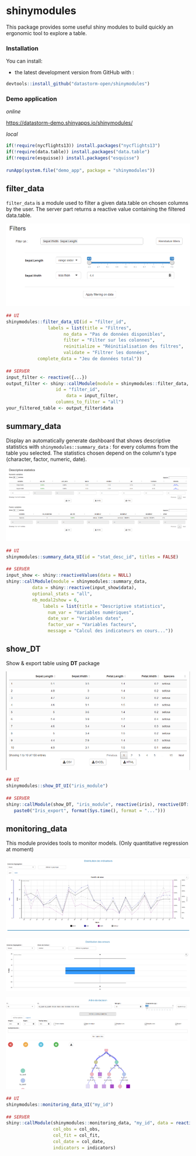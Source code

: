 # shinymodules

This package provides some useful shiny modules to build quickly an ergonomic tool to explore a table.

### Installation

You can install:

-   the latest development version from GitHub with :

``` r
devtools::install_github("datastorm-open/shinymodules")
```

### Demo application

*online*

https://datastorm-demo.shinyapps.io/shinymodules/

*local*

``` r
if(!require(nycflights13)) install.packages("nycflights13")
if(!require(data.table)) install.packages("data.table")
if(!require(esquisse)) install.packages("esquisse")

runApp(system.file("demo_app", package = "shinymodules"))
```

## filter_data

``filter_data`` is a module used to filter a given data.table on chosen columns by the user. The server part returns a reactive value containing the filtered data.table.

![img1](inst/demo_app/www/img/filter_data.png)

```r
## UI
shinymodules::filter_data_UI(id = "filter_id",
			    labels = list(title = "Filtres",
					  no_data = "Pas de données disponibles",
					  filter = "Filter sur les colonnes",
					  reinitialize = "Réinitialisation des filtres",
					  validate = "Filtrer les données",
            complete_data = "Jeu de données total"))

## SERVER
input_filter <- reactive({...})
output_filter <- shiny::callModule(module = shinymodules::filter_data, 
				   id = "filter_id",
			           data = input_filter,
				   columns_to_filter = "all")
your_filtered_table <- output_filter$data
```

## summary_data

Display an automatically generate dashboard that shows descriptive statistics with `shinymodules::summary_data` : for every columns from the table you selected. The statistics chosen depend on the column's type (character, factor, numeric, date).

![img1](inst/demo_app/www/img/summary_data.png)

```r
## UI
shinymodules::summary_data_UI(id = "stat_desc_id", titles = FALSE)

## SERVER
input_show <- shiny::reactiveValues(data = NULL)
shiny::callModule(module = shinymodules::summary_data, 
		  data = shiny::reactive(input_show$data),
		  optional_stats = "all",
		  nb_modal2show = 6, 
	          labels = list(title = "Descriptive statistics",
				num_var = "Variables numériques",
				date_var = "Variables dates",
				factor_var = "Variables facteurs",
				message = "Calcul des indicateurs en cours..."))
```

## show_DT

Show & export table using **DT** package

![img1](inst/demo_app/www/img/show_dt.png)

```r
## UI
shinymodules::show_DT_UI("iris_module")

## SERVER
shiny::callModule(show_DT, "iris_module", reactive(iris), reactive(DT::datatable(iris)), 
   paste0("Iris_export", format(Sys.time(), format = "...")))
```


## monitoring_data

This module provides tools to monitor models. (Only quantitative regression at moment)

![img1](inst/demo_app/www/img/monitoring_data_1.png)

![img2](inst/demo_app/www/img/monitoring_data_2.png)

![img3](inst/demo_app/www/img/monitoring_data_3.png)

```r
## UI
shinymodules::monitoring_data_UI("my_id")

## SERVER
shiny::callModule(shinymodules::monitoring_data, "my_id", data = reactive(data), 
                  col_obs = col_obs,
                  col_fit = col_fit,
                  col_date = col_date,
                  indicators = indicators)
```
